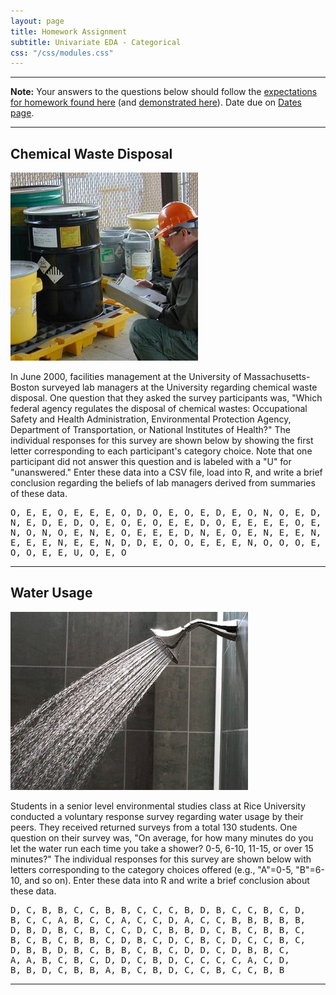 ```yaml
---
layout: page
title: Homework Assignment
subtitle: Univariate EDA - Categorical
css: "/css/modules.css"
---
```


----

<div class="alert alert-warning">
<strong>Note:</strong> Your answers to the questions below should follow the <a href="../resources/hwformat" target="_blank">expectations for homework found here</a> (and <a href="../resources/FAQ/FAQs/HWFormat_Example.pdf" target="_blank">demonstrated here</a>). Date due on <a href="../resources/Dates-Current.html" target="_blank">Dates page</a>.
</div>

----

## Chemical Waste Disposal
<img src="zimgs/waste-disposal.jpg" alt="Chemical Waste Disposal" class="img-right">

In June 2000, facilities management at the University of Massachusetts-Boston surveyed lab managers at the University regarding chemical waste disposal. One question that they asked the survey participants was, "Which federal agency regulates the disposal of chemical wastes: Occupational Safety and Health Administration, Environmental Protection Agency, Department of Transportation, or National Institutes of Health?" The individual responses for this survey are shown below by showing the first letter corresponding to each participant's category choice. Note that one participant did not answer this question and is labeled with a "U" for "unanswered." Enter these data into a CSV file, load into R, and write a brief conclusion regarding the beliefs of lab managers derived from summaries of these data.

<pre>
O, E, E, O, E, E, E, O, D, O, E, O, E, D, E, O, N, O, E, D,
N, E, D, E, D, O, E, O, E, O, E, E, D, O, E, E, E, E, O, E,
N, O, N, O, E, N, E, O, E, E, E, D, N, E, O, E, N, E, E, N,
E, E, E, N, E, E, N, D, D, E, O, O, E, E, E, N, O, O, O, E,
O, O, E, E, U, O, E, O
</pre>

----

## Water Usage
<img src="zimgs/shower_water.jpg" alt="Shower Water" class="img-right">

Students in a senior level environmental studies class at Rice University conducted a voluntary response survey regarding water usage by their peers. They received returned surveys from a total 130 students. One question on their survey was, "On average, for how many minutes do you let the water run each time you take a shower? 0-5, 6-10, 11-15, or over 15 minutes?" The individual responses for this survey are shown below with letters corresponding to the category choices offered (e.g., "A"=0-5, "B"=6-10, and so on). Enter these data into R and  write a brief conclusion about these data.

<pre>
D, C, B, B, C, C, B, B, C, C, C, B, D, B, C, C, B, C, D,
B, C, C, A, B, C, C, A, C, C, D, A, C, C, B, B, B, B, B,
D, B, D, B, C, B, C, C, D, C, B, B, D, C, B, C, B, B, C,
B, C, B, C, B, B, C, D, B, C, D, C, B, C, D, C, C, B, C,
D, B, B, D, B, C, B, B, C, B, C, D, D, C, D, B, B, C,
A, A, B, C, B, C, D, D, C, B, D, C, C, C, C, A, C, D,
B, B, D, C, B, B, A, B, C, B, D, C, C, B, C, C, B, B
</pre>

----
